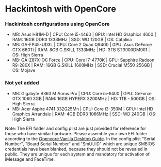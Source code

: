 # Hackintosh with OpenCore

### Hackintosh configurations using OpenCore

+ MB: Asus H81M-D | CPU: Core i5-4460 | GPU:  Intel HD Graphics 4600 | RAM: 16GB  DDR3 1333MHz | SSD: WD 120GB | OS: Catalina
+ MB: GA-EP45-UD3L | CPU: Core 2 Quad Q9400 | GPU: Asus GeForce GTX 660Ti | RAM: 8GB G.SKILL 1333MHz | HD: 3TB ST3000DM001 | OS: High Sierra
+ MB: GA-Z87X-OC Force | CPU: Core i7-4770K | GPU: Sapphire Radeon R9-280X | RAM: 16GB G.SKILL 1600MHz | SSD: Crucial M550 256GB | OS: Mojave

### Not yet added
+ MB: Gigabyte B360 M Aorus Pro | CPU: Core i5-9400 | GPU: GeForce GTX 1060 3GB | RAM: 16GB HYPERX 3200MHz | HD: 1TB - 500GB | OS: High Sierra
+ MB: Acer Aspire 4741 332G25Mn | CPU: Core i3-350M | GPU: Intel HD Graphics Arrandale | RAM: 4GB DDR3 1066MHz | SSD: WD 240GB | OS: High Sierra

Note: The EFI folder and config.plist are just provided for reference for those who have similar hardware. Please assemble your own EFI folder according to the [Opencore Vanilla Desktop Guide](https://khronokernel-2.gitbook.io/opencore-vanilla-desktop-guide/). In the config.plist "Serial Number", "Board Serial Number" and "SmUUID" which are unique SMBIOS credentials have been blanked, because they should not be revealed in public. They are unique for each system and mandatory for activation of iMessage and FaceTime.
